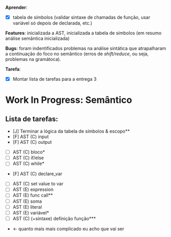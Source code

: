 **Aprender**:

- [x] tabela de símbolos (validar sintaxe de chamadas de função, usar variável só depois de declarada, etc.)

**Features**: inicializada a AST, inicializada a tabela de símbolos (em resumo análise semântica inicializada)

**Bugs**: foram indentificados problemas na análise sintática que atrapalharam a continuação do foco no semântico (erros de *shift/reduce*, ou seja, problemas na gramátoca). 

**Tarefa**:

- [x] Montar lista de tarefas para a entrega 3

# Work In Progress: Semântico

## Lista de tarefas:

- [J] Terminar a lógica da tabela de símbolos & escopo**
- [F] AST (C) input
- [F] AST (C) output
- [ ] AST (C) bloco*
- [ ] AST (C) if/else
- [ ] AST (C) while*
- [F] AST (C) declare_var
- [ ] AST (C) set value to var
- [ ] AST (E) expression
- [ ] AST (E) func call**
- [ ] AST (E) soma
- [ ] AST (E) literal
- [ ] AST (E) variável*
- [ ] AST (C) (+sintaxe) definição função***

* <- quanto mais mais complicado eu acho que vai ser
